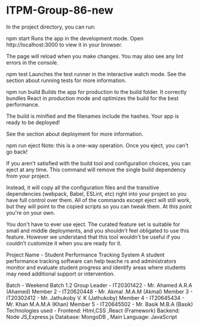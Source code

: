 # ITPM-Group-86-new 
In the project directory, you can run:

npm start
Runs the app in the development mode.
Open http://localhost:3000 to view it in your browser.

The page will reload when you make changes.
You may also see any lint errors in the console.

npm test
Launches the test runner in the interactive watch mode.
See the section about running tests for more information. 

npm run build
Builds the app for production to the build folder.
It correctly bundles React in production mode and optimizes the build for the best performance.

The build is minified and the filenames include the hashes.
Your app is ready to be deployed!

See the section about deployment for more information.

npm run eject
Note: this is a one-way operation. Once you eject, you can't go back!

If you aren't satisfied with the build tool and configuration choices, you can eject at any time. This command will remove the single build dependency from your project.

Instead, it will copy all the configuration files and the transitive dependencies (webpack, Babel, ESLint, etc) right into your project so you have full control over them. All of the commands except eject will still work, but they will point to the copied scripts so you can tweak them. At this point you're on your own.

You don't have to ever use eject. The curated feature set is suitable for small and middle deployments, and you shouldn't feel obligated to use this feature. However we understand that this tool wouldn't be useful if you couldn't customize it when you are ready for it.

Project Name - Student Performance Tracking System 
A student performance tracking software can help teache rs and administrators monitor and 
evaluate student progress and identify areas where students may need additional support or 
intervention.

Batch - Weekend Batch 1.2
Group Leader - IT20301422 - Mr. Ahamed A.R.A  (Ahamed)
Member 2 - IT20620448 - Mr. Akmal .M.A.M (Akmal)
Member 3 - IT20302412 - Mr. Jathukoby V. K (Jathukoby)
Member 4 - IT20645434 - Mr. Khan M.A.M.A (Khan)
Member 5 - IT20645502 - Mr. Basik M.B.A (Basik)
Technologies used - Frontend:  Html,CSS ,React (Framework) Backend: Node JS,Express.js Database: MongoDB , Main Language: JavaScript    

       




